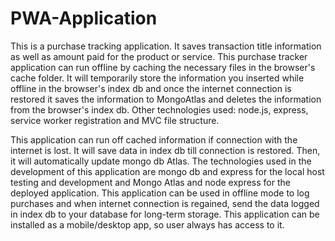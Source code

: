 # PWA-Application
This is a purchase tracking application. It saves transaction title information as well as amount paid for the product or service. This purchase tracker application can run offline by caching the necessary files in the browser's cache folder. It will temporarily store the information you inserted while offline in the browser's index db and once the internet connection is restored it saves the information to MongoAtlas and deletes the information from the browser's index db. Other technologies used: node.js, express, service worker registration and MVC file structure.

This application can run off cached information if connection with the internet is lost. It will save data in index db till connection is restored. Then, it will automatically update mongo db Atlas. The technologies used in the development of this application are mongo db and express for the local host testing and development and Mongo Atlas and node express for the deployed application. This application can be used in offline mode to log purchases and when internet connection is regained, send the data logged in index db to your database for long-term storage. This application can be installed as a mobile/desktop app, so user always has access to it. 



